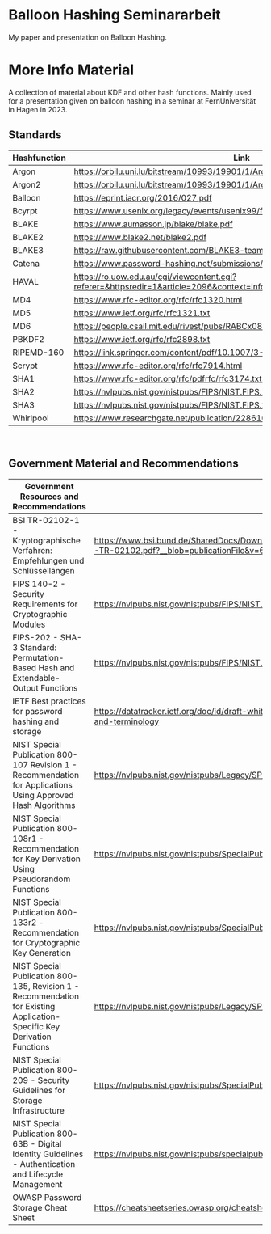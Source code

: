 # Balloon Hashing Seminararbeit
My paper and presentation on Balloon Hashing. 

# More Info Material
A collection of material about KDF and other hash functions. Mainly used for a presentation given on balloon hashing in a seminar at FernUniversität in Hagen in 2023.

## Standards
| Hashfunction 	| Link                                                                                            	| Link 2                                                                      	| Link 3                             	| 
|--------------	|-------------------------------------------------------------------------------------------------	|-----------------------------------------------------------------------------	|------------------------------------	|
| Argon        	| https://orbilu.uni.lu/bitstream/10993/19901/1/Argon.pdf                                         	|                                                                             	|                                    	|               	
| Argon2       	| https://orbilu.uni.lu/bitstream/10993/19901/1/Argon.pdf                                         	| https://www.password-hashing.net/argon2-specs.pdf                           	|                                    	|               	
| Balloon      	| https://eprint.iacr.org/2016/027.pdf                                                            	|                                                                             	|                                    	|               	
| Bcyrpt       	| https://www.usenix.org/legacy/events/usenix99/full_papers/provos/provos.pdf                     	| https://www.usenix.org/legacy/events/usenix99/provos/provos_html/node5.html 	|                                    	|               	
| BLAKE        	| https://www.aumasson.jp/blake/blake.pdf                                                         	|                                                                             	|                                    	|               	
| BLAKE2       	| https://www.blake2.net/blake2.pdf                                                               	| https://www.rfc-editor.org/rfc/rfc7693                                      	| https://www.blake2.net/blake2x.pdf 	|               	
| BLAKE3       	| https://raw.githubusercontent.com/BLAKE3-team/BLAKE3-specs/master/blake3.pdf                    	|                                                                             	|                                    	|               	
| Catena       	| https://www.password-hashing.net/submissions/specs/Catena-v5.pdf                                	|                                                                             	|                                    	|               	
| HAVAL        	| https://ro.uow.edu.au/cgi/viewcontent.cgi?referer=&httpsredir=1&article=2096&context=infopapers 	|                                                                             	|                                    	|               	
| MD4          	| https://www.rfc-editor.org/rfc/rfc1320.html                                                     	|                                                                             	|                                    	|               	
| MD5          	| https://www.ietf.org/rfc/rfc1321.txt                                                            	|                                                                             	|                                    	|               	
| MD6          	| https://people.csail.mit.edu/rivest/pubs/RABCx08.pdf                                            	|                                                                             	|                                    	|               	
| PBKDF2       	| https://www.ietf.org/rfc/rfc2898.txt                                                            	|                                                                             	|                                    	|               	
| RIPEMD-160   	| https://link.springer.com/content/pdf/10.1007/3-540-60865-6_44.pdf                              	|                                                                             	|                                    	|               	
| Scrypt       	| https://www.rfc-editor.org/rfc/rfc7914.html                                                     	| https://www.bsdcan.org/2009/schedule/attachments/87_scrypt.pdf              	|                                    	|               	
| SHA1         	| https://www.rfc-editor.org/rfc/pdfrfc/rfc3174.txt.pdf                                           	| https://nvlpubs.nist.gov/nistpubs/FIPS/NIST.FIPS.180-4.pdf                  	|                                    	|               	
| SHA2         	| https://nvlpubs.nist.gov/nistpubs/FIPS/NIST.FIPS.180-4.pdf                                      	|                                                                             	|                                    	|               	
| SHA3         	| https://nvlpubs.nist.gov/nistpubs/FIPS/NIST.FIPS.202.pdf                                        	|                                                                             	|                                    	|               	
| Whirlpool    	| https://www.researchgate.net/publication/228610491_The_Whirlpool_hashing_function               	|                                                                             	|                                    	|               	


<br>

## Government Material and Recommendations
| Government   Resources and Recommendations                                                                                   	| Link                                                                                                                                        	|
|------------------------------------------------------------------------------------------------------------------------------	|---------------------------------------------------------------------------------------------------------------------------------------------	|
| BSI TR-02102-1 -   Kryptographische Verfahren: Empfehlungen und Schlüssellängen                                              	| https://www.bsi.bund.de/SharedDocs/Downloads/DE/BSI/Publikationen/TechnischeRichtlinien/TR02102/BSI-TR-02102.pdf?__blob=publicationFile&v=6 	|                	
| FIPS 140-2 - Security   Requirements for Cryptographic Modules                                                               	| https://nvlpubs.nist.gov/nistpubs/FIPS/NIST.FIPS.140-2.pdf                                                                                  	|                	
| FIPS-202 - SHA-3 Standard:   Permutation-Based Hash and Extendable-Output Functions                                          	| https://nvlpubs.nist.gov/nistpubs/FIPS/NIST.FIPS.202.pdf                                                                                    	|                	
| IETF Best practices for   password hashing and storage                                                                       	| https://datatracker.ietf.org/doc/id/draft-whited-kitten-password-storage-02.html#name-conventions-and-terminology                           	|                	
| NIST Special Publication   800-107 Revision 1 - Recommendation for Applications Using Approved Hash   Algorithms             	| https://nvlpubs.nist.gov/nistpubs/Legacy/SP/nistspecialpublication800-107r1.pdf                                                             	|                	
| NIST Special Publication   800-108r1 - Recommendation for Key Derivation Using Pseudorandom Functions                        	| https://nvlpubs.nist.gov/nistpubs/SpecialPublications/NIST.SP.800-108r1.pdf                                                                 	|                	
| NIST Special Publication   800-133r2 -Recommendation for Cryptographic Key Generation                                        	| https://nvlpubs.nist.gov/nistpubs/SpecialPublications/NIST.SP.800-133r2.pdf                                                                 	|                	
| NIST Special Publication   800-135, Revision 1 - Recommendation for Existing Application-Specific Key   Derivation Functions 	| https://nvlpubs.nist.gov/nistpubs/Legacy/SP/nistspecialpublication800-135r1.pdf                                                             	|                	
| NIST Special Publication   800-209 - Security Guidelines for Storage Infrastructure                                          	| https://nvlpubs.nist.gov/nistpubs/SpecialPublications/NIST.SP.800-209.pdf                                                                   	|                	
| NIST Special Publication   800-63B - Digital Identity Guidelines - Authentication and Lifecycle   Management                 	| https://nvlpubs.nist.gov/nistpubs/specialpublications/nist.sp.800-63b.pdf                                                                   	|                	
| OWASP Password Storage Cheat   Sheet                                                                                         	| https://cheatsheetseries.owasp.org/cheatsheets/Password_Storage_Cheat_Sheet.html                                                            	|                	
